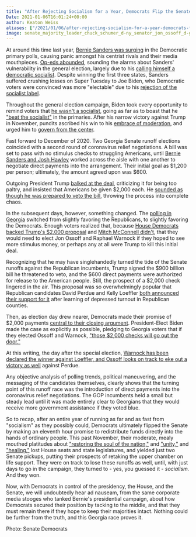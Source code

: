 ```yaml
---
title: "After Rejecting Socialism for a Year, Democrats Flip the Senate by Promising People Money"
Date: 2021-01-06T16:01:24+00:00
author: Keaton Weiss
aliases: ["/2021/01/06/after-rejecting-socialism-for-a-year-democrats-flip-the-senate-by-promising-people-money"]
image: senate_majority_leader_chuck_schumer_d-ny_senator_jon_ossoff_d-ga_and_senator_reverend_raphael_warnock_d-ga_50933141811.jpg
---
```


At around this time last year, [Bernie Sanders was surging](https://www.politico.com/news/2020/01/23/sanders-polls-2020-103084) in the Democratic primary polls, causing panic amongst his centrist rivals and their media mouthpieces. [Op-eds abounded](https://www.usatoday.com/story/opinion/2020/01/29/bernie-sanders-socialist-ideas-will-lose-2020-election-column/4595571002/), sounding the alarms about Sanders' vulnerability in the general election, largely due to his [calling himself a democratic socialist](https://theweek.com/articles/891206/bernie-sanders-learned-anything-over-past-50-years). Despite winning the first three states, Sanders suffered crushing losses on Super Tuesday to Joe Biden, who Democratic voters were convinced was more "electable" due to his [rejection of the socialist label](https://twitter.com/joebiden/status/1231400785432502272?lang=en).

Throughout the general election campaign, Biden took every opportunity to remind voters that [he wasn't a socialist](https://www.washingtonpost.com/video/politics/biden-do-i-look-like-a-radical-socialist-with-a-soft-spot-for-rioters/2020/08/31/eab136ef-88c7-4b84-a990-3c21dd0afb8d_video.html), going as far as to boast that he ["beat the socialist"](https://www.nytimes.com/2020/09/22/us/politics/bidens-response-to-voters-concerned-about-socialism-i-beat-the-socialist.html) in the primaries. After his narrow victory against Trump in November, pundits ascribed his win to his [embrace of moderation](https://www.bbc.com/news/election-us-2020-54782631), and urged him to [govern from the center](https://www.nbcnews.com/think/opinion/biden-election-win-means-if-democrats-pivot-left-they-will-ncna1247184).

Fast forward to December of 2020. Two Georgia Senate runoff elections coincided with a second round of coronavirus relief negotiations. A bill was set to pass with no stimulus checks to struggling Americans, until [Bernie Sanders and Josh Hawley](https://time.com/5922275/hawley-sanders-covid-relief-congress/) worked across the aisle with one another to negotiate direct payments into the arrangement. Their initial goal as \$1,200 per person; ultimately, the amount agreed upon was \$600.

Outgoing President Trump [balked at the deal](https://www.winknews.com/2020/12/22/president-trump-tweets-video-asking-congress-to-update-covid-19-relief-package/), criticizing it for being too paltry, and insisted that Americans be given \$2,000 each. He [sounded as though he was prepared to veto the bill](https://www.politico.com/news/2020/12/22/trump-covid-stimulus-bill-450204), throwing the process into complete chaos. 

In the subsequent days, however, something changed. The [polling in Georgia](https://projects.fivethirtyeight.com/georgia-senate-polls/) switched from slightly favoring the Republicans, to slightly favoring the Democrats. Enough voters realized that, because [House Democrats backed Trump's \$2,000 proposal](https://www.cnn.com/2020/12/28/politics/house-vote-direct-payments-2000/index.html) and [Mitch McConnell didn't](https://www.theguardian.com/world/2020/dec/29/mitch-mcconnell-blocks-trump-push-covid-stimulus-checks-2000), that they would need to elect Jon Ossoff and Raphael Warnock if they hoped to see more stimulus money, or perhaps any at all were Trump to kill this initial deal.

Recognizing that he may have singlehandedly turned the tide of the Senate runoffs against the Republican incumbents, Trump signed the \$900 billion bill he threatened to veto, and the \$600 direct payments were authorized for release to the American people. Still, the prospect of a \$2,000 check lingered in the air. This proposal was so overwhelmingly popular that Republican candidates David Perdue and Kelly Loeffler [both announced their support for it](https://www.forbes.com/sites/jackbrewster/2021/12/29/loeffler-perdue-back-2000-checks-as-turnout-lags-in-georgia-gop-districts/?sh=352158bd2597) after learning of depressed turnout in Republican counties.

Then, as election day drew nearer, Democrats made their promise of \$2,000 payments [central to their closing argument](https://www.nbcnews.com/politics/congress/georgia-democrats-close-populist-pitch-vowing-2-000-stimulus-checks-n1252805). President-Elect Biden made the case as explicitly as possible, pledging to Georgia voters that if they elected Ossoff and Warnock, ["those $2,000 checks will go out the door."](https://news.yahoo.com/biden-says-warnock-ossoff-elected-223508221.html?guccounter=1&guce_referrer=aHR0cHM6Ly93d3cuZ29vZ2xlLmNvbS8&guce_referrer_sig=AQAAABSmEbsgBJewuSmlV9ETC8WFULR0IZHEFRo5zjadaY3E-S8thVncdd7n9k6Ut8IQR0qtOnmtxtwDqytbGMIL9MJK9beBQ9W9eDyHB99HDKLYHOx2ziEo7PRcISBC6PcJglkiOloNPx4JHVeLpE-vJGQCPT4drc1gF-fm0eDphgwh)

At this writing, the day after the special election, [Warnock has been declared the winner against Loeffler, and Ossoff looks on track to eke out a victory as well](https://www.nytimes.com/live/2021/01/05/us/loeffler-ossoff-warnock-perdue) against Perdue.

Any objective analysis of polling trends, political maneuvering, and the messaging of the candidates themselves, clearly shows that the turning point of this runoff race was the introduction of direct payments into the coronavirus relief negotiations. The GOP incumbents held a small but steady lead until it was made entirely clear to Georgians that they would receive more government assistance if they voted blue.

So to recap, after an entire year of running as far and as fast from "socialism" as they possibly could, Democrats ultimately flipped the Senate by making an eleventh hour promise to redistribute funds directly into the hands of ordinary people. This past November, their moderate, mealy mouthed platitudes about ["restoring the soul of the nation,"](https://www.npr.org/2019/12/31/792545353/joe-biden-writes-about-restoring-the-soul-of-our-nation) and ["unity,"](https://www.axios.com/biden-unity-message-campaign-ad-02ef11e3-9732-4753-b1f0-37f72b876188.html) and ["healing,"](https://publicseminar.org/essays/joe-bidens-message-of-healing/) lost House seats and state legislatures, and yielded just two Senate pickups, putting their prospects of retaking the upper chamber on life support. They were on track to lose these runoffs as well, until, with just days to go in the campaign, they turned to - yes, you guessed it - *socialism.* And they won.

Now, with Democrats in control of the presidency, the House, and the Senate, we will undoubtedly hear ad nauseam, from the same corporate media stooges who tanked Bernie's presidential campaign, about how Democrats secured their position by tacking to the middle, and that they must remain there if they hope to keep their majorities intact. Nothing could be further from the truth, and this Georgia race proves it. 

Photo: Senate Democrats
